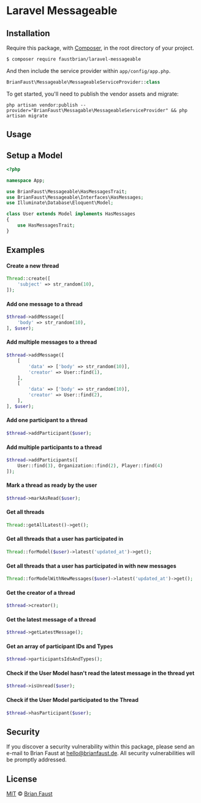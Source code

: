 # Laravel Messageable

## Installation

Require this package, with [Composer](https://getcomposer.org/), in the root directory of your project.

``` bash
$ composer require faustbrian/laravel-messageable
```

And then include the service provider within `app/config/app.php`.

``` php
BrianFaust\Messageable\MessageableServiceProvider::class
```

To get started, you'll need to publish the vendor assets and migrate:

```
php artisan vendor:publish --provider="BrianFaust\Messagable\MessageableServiceProvider" && php artisan migrate
```

## Usage

## Setup a Model

``` php
<?php

namespace App;

use BrianFaust\Messageable\HasMessagesTrait;
use BrianFaust\Messageable\Interfaces\HasMessages;
use Illuminate\Database\Eloquent\Model;

class User extends Model implements HasMessages
{
    use HasMessagesTrait;
}
```

## Examples

#### Create a new thread
``` php
Thread::create([
    'subject' => str_random(10),
]);
```

#### Add one message to a thread
``` php
$thread->addMessage([
    'body' => str_random(10),
], $user);
```

#### Add multiple messages to a thread
``` php
$thread->addMessage([
    [
        'data' => ['body' => str_random(10)],
        'creator' => User::find(1),
    ],
    [
        'data' => ['body' => str_random(10)],
        'creator' => User::find(2),
    ],
], $user);
```

#### Add one participant to a thread
``` php
$thread->addParticipant($user);
```

#### Add multiple participants to a thread
``` php
$thread->addParticipants([
    User::find(3), Organization::find(2), Player::find(4)
]);
```

#### Mark a thread as ready by the user
``` php
$thread->markAsRead($user);
```

#### Get all threads
``` php
Thread::getAllLatest()->get();
```

#### Get all threads that a user has participated in
``` php
Thread::forModel($user)->latest('updated_at')->get();
```

#### Get all threads that a user has participated in with new messages
``` php
Thread::forModelWithNewMessages($user)->latest('updated_at')->get();
```

#### Get the creator of a thread
``` php
$thread->creator();
```

#### Get the latest message of a thread
``` php
$thread->getLatestMessage();
```

#### Get an array of participant IDs and Types
``` php
$thread->participantsIdsAndTypes();
```

#### Check if the User Model hasn't read the latest message in the thread yet
``` php
$thread->isUnread($user);
```

#### Check if the User Model participated to the Thread
``` php
$thread->hasParticipant($user);
```

## Security

If you discover a security vulnerability within this package, please send an e-mail to Brian Faust at hello@brianfaust.de. All security vulnerabilities will be promptly addressed.

## License

[MIT](LICENSE) © [Brian Faust](https://brianfaust.de)
